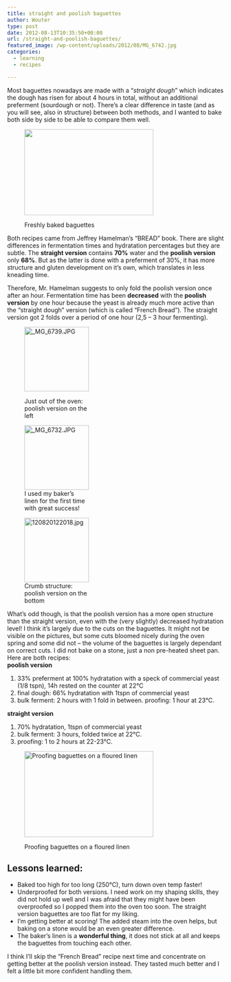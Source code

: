 ```yaml
---
title: straight and poolish baguettes
author: Wouter
type: post
date: 2012-08-13T10:35:50+00:00
url: /straight-and-poolish-baguettes/
featured_image: /wp-content/uploads/2012/08/MG_6742.jpg
categories:
  - learning
  - recipes

---
```

Most baguettes nowadays are made with a &#8220;_straight dough_&#8221; which indicates the dough has risen for about 4 hours in total, without an additional preferment (sourdough or not). There&#8217;s a clear difference in taste (and as you will see, also in structure) between both methods, and I wanted to bake both side by side to be able to compare them well.<figure id="attachment_382" style="width: 300px" class="wp-caption aligncenter">

[<img class="size-medium wp-image-382" title="_MG_6742" src="https://redzuurdesem.be/wp-content/uploads/2012/08/MG_6742-300x200.jpg" alt="" width="300" height="200" srcset="https://redzuurdesem.be/wp-content/uploads/2012/08/MG_6742-300x200.jpg 300w, https://redzuurdesem.be/wp-content/uploads/2012/08/MG_6742-700x467.jpg 700w, https://redzuurdesem.be/wp-content/uploads/2012/08/MG_6742.jpg 800w" sizes="(max-width: 300px) 100vw, 300px" />][1]<figcaption class="wp-caption-text">Freshly baked baguettes</figcaption></figure> 

Both recipes came from Jeffrey Hamelman&#8217;s &#8220;BREAD&#8221; book. There are slight differences in fermentation times and hydratation percentages but they are subtle. The **straight version** contains **70%** water and the **poolish version** only **68%**. But as the latter is done with a preferment of 30%, it has more structure and gluten development on it&#8217;s own, which translates in less kneading time.

Therefore, Mr. Hamelman suggests to only fold the poolish version once after an hour. Fermentation time has been **decreased** with the **poolish version** by one hour because the yeast is already much more active than the &#8220;straight dough&#8221; version (which is called &#8220;French Bread&#8221;). The straight version got 2 folds over a period of one hour (2,5 &#8211; 3 hour fermenting).<figure style="width: 150px" class="wp-caption alignleft">

[<img title="_MG_6739.JPG" src="http://lh5.ggpht.com/-BA80fhDdfJY/UCgZnug-BCI/AAAAAAAAGcA/MtlDINz1AiY/s150-c/_MG_6739.JPG" alt="_MG_6739.JPG" width="150" height="150" />][2]<figcaption class="wp-caption-text">Just out of the oven: poolish version on the left</figcaption></figure> <figure style="width: 150px" class="wp-caption alignleft">[<img title="_MG_6732.JPG" src="http://lh4.ggpht.com/-tRkXv-0Qk5U/UCgZkXp-_JI/AAAAAAAAGbo/z5J54Q1EL10/s150-c/_MG_6732.JPG" alt="_MG_6732.JPG" width="150" height="150" />][3]<figcaption class="wp-caption-text">I used my baker&#8217;s linen for the first time with great success!</figcaption></figure> <figure style="width: 150px" class="wp-caption alignleft">[<img title="120820122018.jpg" src="http://lh5.ggpht.com/-0TITiYYs2Kc/UCgZlU9Hk2I/AAAAAAAAGbw/0F2qy0z9gKY/s150-c/120820122018.jpg" alt="120820122018.jpg" width="150" height="150" />][4]<figcaption class="wp-caption-text">Crumb structure: poolish version on the bottom</figcaption></figure> 

<div style="clear: both;">
  What&#8217;s odd though, is that the poolish version has a more open structure than the straight version, even with the (very slightly) decreased hydratation level! I think it&#8217;s largely due to the cuts on the baguettes. It might not be visible on the pictures, but some cuts bloomed nicely during the oven spring and some did not &#8211; the volume of the baguettes is largely dependant on correct cuts. I did not bake on a stone, just a non pre-heated sheet pan.
</div>

<div style="clear: both;">
</div>

<div style="clear: both;">
  Here are both recipes:
</div>

<div style="clear: both;">
</div>

<div style="clear: both;">
  <strong>poolish version</strong>
</div>

<div style="clear: both;">
  <ol>
    <li>
      33% preferment at 100% hydratation with a speck of commercial yeast (1/8 tspn), 14h rested on the counter at 22°C
    </li>
    <li>
      final dough: 66% hydratation with 1tspn of commercial yeast
    </li>
    <li>
      bulk ferment: 2 hours with 1 fold in between. proofing: 1 hour at 23°C.
    </li>
  </ol>
  
  <p>
    <strong>straight version</strong>
  </p>
  
  <ol>
    <li>
      70% hydratation, 1tspn of commercial yeast
    </li>
    <li>
      bulk ferment: 3 hours, folded twice at 22°C.
    </li>
    <li>
      proofing: 1 to 2 hours at 22-23°C.
    </li>
  </ol><figure id="attachment_385" style="width: 300px" class="wp-caption aligncenter">
  
  <a href="https://redzuurdesem.be/wp-content/uploads/2012/08/MG_6738.jpg"><img class="size-medium wp-image-385 " title="Proofing baguettes on a floured linen" src="https://redzuurdesem.be/wp-content/uploads/2012/08/MG_6738-300x200.jpg" alt="Proofing baguettes on a floured linen" width="300" height="200" srcset="https://redzuurdesem.be/wp-content/uploads/2012/08/MG_6738-300x200.jpg 300w, https://redzuurdesem.be/wp-content/uploads/2012/08/MG_6738-700x467.jpg 700w, https://redzuurdesem.be/wp-content/uploads/2012/08/MG_6738.jpg 800w" sizes="(max-width: 300px) 100vw, 300px" /></a><figcaption class="wp-caption-text">Proofing baguettes on a floured linen</figcaption></figure>
</div>

<h2 style="clear: both;">
  Lessons learned:
</h2>

  * Baked too high for too long (250°C), turn down oven temp faster!
  * Underproofed for both versions. I need work on my shaping skills, they did not hold up well and I was afraid that they might have been overproofed so I popped them into the oven too soon. The straight version baguettes are too flat for my liking.
  * I&#8217;m getting better at scoring! The added steam into the oven helps, but baking on a stone would be an even greater difference.
  * The baker&#8217;s linen is a **wonderful thing**, it does not stick at all and keeps the baguettes from touching each other.

I think I&#8217;ll skip the &#8220;French Bread&#8221; recipe next time and concentrate on getting better at the poolish version instead. They tasted much better and I felt a little bit more confident handling them.

 [1]: https://redzuurdesem.be/wp-content/uploads/2012/08/MG_6742.jpg
 [2]: http://lh5.ggpht.com/-BA80fhDdfJY/UCgZnug-BCI/AAAAAAAAGcA/MtlDINz1AiY/s1024/_MG_6739.JPG "_MG_6739.JPG"
 [3]: http://lh4.ggpht.com/-tRkXv-0Qk5U/UCgZkXp-_JI/AAAAAAAAGbo/z5J54Q1EL10/s1024/_MG_6732.JPG "_MG_6732.JPG"
 [4]: http://lh5.ggpht.com/-0TITiYYs2Kc/UCgZlU9Hk2I/AAAAAAAAGbw/0F2qy0z9gKY/s1024/120820122018.jpg "120820122018.jpg"